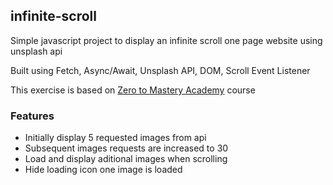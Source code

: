 ## infinite-scroll
  Simple javascript project to display an infinite scroll one page website using unsplash api
  
  Built using Fetch, Async/Await, Unsplash API, DOM, Scroll Event Listener
  
  This exercise is based on [Zero to Mastery Academy](https://zerotomastery.io/) course
  
### Features
- Initially display 5 requested images from api
- Subsequent images requests are increased to 30
- Load and display aditional images when scrolling
- Hide loading icon one image is loaded
